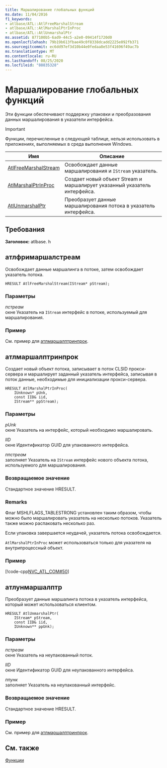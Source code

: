```yaml
---
title: Маршалирование глобальных функций
ms.date: 11/04/2016
f1_keywords:
- atlbase/ATL::AtlFreeMarshalStream
- atlbase/ATL::AtlMarshalPtrInProc
- atlbase/ATL::AtlUnmarshalPtr
ms.assetid: 877100b5-6ad9-44c5-a2e0-09414f1720d0
ms.openlocfilehash: 79b19b613fbae49c0f8338dcadd2225e092fb371
ms.sourcegitcommit: ec6dd97ef3d10b44e0fedaa8e53f41696f49ac7b
ms.translationtype: MT
ms.contentlocale: ru-RU
ms.lasthandoff: 08/25/2020
ms.locfileid: "88835328"
---
```

# <a name="marshaling-global-functions"></a>Маршалирование глобальных функций

Эти функции обеспечивают поддержку упаковки и преобразования данных маршалирования в указатели интерфейса.

> [!IMPORTANT]
> Функции, перечисленные в следующей таблице, нельзя использовать в приложениях, выполняемых в среда выполнения Windows.

|Имя|Описание|
|-|-|
|[AtlFreeMarshalStream](#atlfreemarshalstream)|Освобождает данные маршалирования и `IStream` указатель.|
|[AtlMarshalPtrInProc](#atlmarshalptrinproc)|Создает новый объект Stream и маршалирует указанный указатель интерфейса.|
|[AtlUnmarshalPtr](#atlunmarshalptr)|Преобразует данные маршалирования потока в указатель интерфейса.|

## <a name="requirements"></a>Требования

**Заголовок:** atlbase. h

## <a name="atlfreemarshalstream"></a><a name="atlfreemarshalstream"></a> атлфримаршалстреам

Освобождает данные маршалинга в потоке, затем освобождает указатель потока.

```
HRESULT AtlFreeMarshalStream(IStream* pStream);
```

### <a name="parameters"></a>Параметры

*пстреам*<br/>
окне Указатель на `IStream` интерфейс в потоке, используемый для маршалирования.

### <a name="example"></a>Пример

См. пример для [атлмаршалптринпрок](#atlmarshalptrinproc).

## <a name="atlmarshalptrinproc"></a><a name="atlmarshalptrinproc"></a> атлмаршалптринпрок

Создает новый объект потока, записывает в поток CLSID прокси-сервера и маршалирует заданный указатель интерфейса, записывая в поток данные, необходимые для инициализации прокси-сервера.

```
HRESULT AtlMarshalPtrInProc(
    IUnknown* pUnk,
    const IID& iid,
    IStream** ppStream);
```

### <a name="parameters"></a>Параметры

*pUnk*<br/>
окне Указатель на интерфейс, который необходимо маршалировать.

*IID*<br/>
окне Идентификатор GUID для упакованного интерфейса.

*ппстреам*<br/>
заполняет Указатель на `IStream` интерфейс нового объекта потока, используемого для маршалирования.

### <a name="return-value"></a>Возвращаемое значение

Стандартное значение HRESULT.

### <a name="remarks"></a>Remarks

Флаг MSHLFLAGS_TABLESTRONG установлен таким образом, чтобы можно было маршалировать указатель на несколько потоков. Указатель также можно распаковать несколько раз.

Если упаковка завершается неудачей, указатель потока освобождается.

`AtlMarshalPtrInProc` может использоваться только для указателя на внутрипроцессный объект.

### <a name="example"></a>Пример

[!code-cpp[NVC_ATL_COM#50](../../atl/codesnippet/cpp/marshaling-global-functions_1.cpp)]

## <a name="atlunmarshalptr"></a><a name="atlunmarshalptr"></a> атлунмаршалптр

Преобразует данные маршалинга потока в указатель интерфейса, который может использоваться клиентом.

```
HRESULT AtlUnmarshalPtr(
    IStream* pStream,
    const IID& iid,
    IUnknown** ppUnk);
```

### <a name="parameters"></a>Параметры

*пстреам*<br/>
окне Указатель на неупакованный поток.

*IID*<br/>
окне Идентификатор GUID для неупакованного интерфейса.

*ппунк*<br/>
заполняет Указатель на неупакованный интерфейс.

### <a name="return-value"></a>Возвращаемое значение

Стандартное значение HRESULT.

### <a name="example"></a>Пример

См. пример для [атлмаршалптринпрок](#atlmarshalptrinproc).

## <a name="see-also"></a>См. также

[Функции](../../atl/reference/atl-functions.md)
